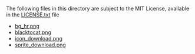 The following files in this directory are subject to the MIT License, available in the [LICENSE.txt](LICENSE.txt) file

* [bg_hr.png](bg_hr.png)
* [blacktocat.png](blacktocat.png)
* [icon_download.png](icon_download.png)
* [sprite_download.png](sprite_download.png)
